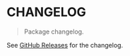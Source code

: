 # CHANGELOG

> Package changelog.

See [GitHub Releases](https://github.com/stdlib-js/ndarray-maybe-broadcast-array/releases) for the changelog.